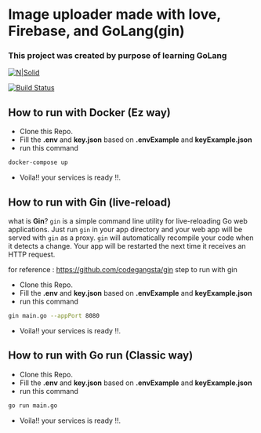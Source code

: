 # Image uploader made with love, Firebase, and GoLang(gin)
### This project was created by purpose of learning GoLang

[![N|Solid](https://i.imgur.com/CZgZT75.png)](https://nodesource.com/products/nsolid)

[![Build Status](https://travis-ci.org/joemccann/dillinger.svg?branch=master)](https://travis-ci.org/joemccann/dillinger)

## How to run with Docker (Ez way)

- Clone this Repo.
- Fill the **.env** and **key.json** based on **.envExample** and **keyExample.json**
- run this command 
```sh
docker-compose up
```
- Voila!! your services is ready !!.

## How to run with Gin (live-reload)
what is **Gin**?
`gin` is a simple command line utility for live-reloading Go web applications.
Just run `gin` in your app directory and your web app will be served with
`gin` as a proxy. `gin` will automatically recompile your code when it
detects a change. Your app will be restarted the next time it receives an
HTTP request.

for reference : https://github.com/codegangsta/gin
step to run with gin
- Clone this Repo.
- Fill the **.env** and **key.json** based on **.envExample** and **keyExample.json**
- run this command 
```sh
gin main.go --appPort 8080
```
- Voila!! your services is ready !!.


## How to run with Go run (Classic way)

- Clone this Repo.
- Fill the **.env** and **key.json** based on **.envExample** and **keyExample.json**
- run this command 
```sh
go run main.go  
```
- Voila!! your services is ready !!.





